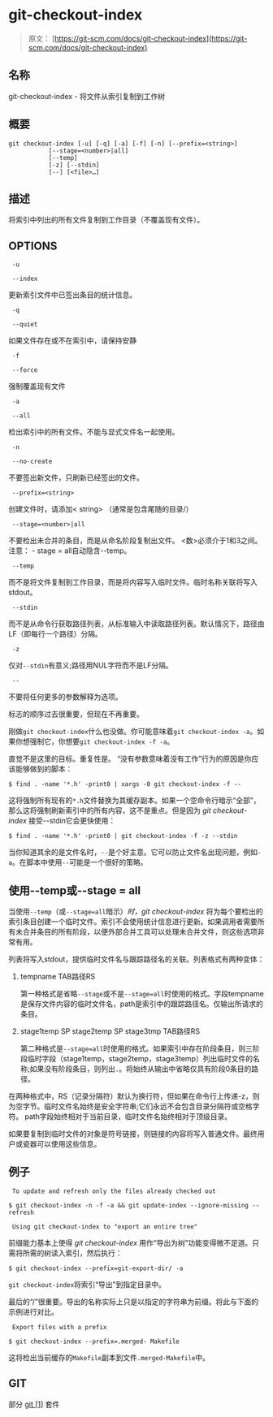 # git-checkout-index

> 原文： [https://git-scm.com/docs/git-checkout-index](https://git-scm.com/docs/git-checkout-index)

## 名称

git-checkout-index - 将文件从索引复制到工作树

## 概要

```
git checkout-index [-u] [-q] [-a] [-f] [-n] [--prefix=<string>]
		   [--stage=<number>|all]
		   [--temp]
		   [-z] [--stdin]
		   [--] [<file>…​]
```

## 描述

将索引中列出的所有文件复制到工作目录（不覆盖现有文件）。

## OPTIONS

```
 -u 
```

```
 --index 
```

更新索引文件中已签出条目的统计信息。

```
 -q 
```

```
 --quiet 
```

如果文件存在或不在索引中，请保持安静

```
 -f 
```

```
 --force 
```

强制覆盖现有文件

```
 -a 
```

```
 --all 
```

检出索引中的所有文件。不能与显式文件名一起使用。

```
 -n 
```

```
 --no-create 
```

不要签出新文件，只刷新已经签出的文件。

```
 --prefix=<string> 
```

创建文件时，请添加&lt; string&gt; （通常是包含尾随的目录/）

```
 --stage=<number>|all 
```

不要检出未合并的条目，而是从命名阶段复制出文件。 &lt;数&gt;必须介于1和3之间。注意： - stage = all自动隐含--temp。

```
 --temp 
```

而不是将文件复制到工作目录，而是将内容写入临时文件。临时名称关联将写入stdout。

```
 --stdin 
```

而不是从命令行获取路径列表，从标准输入中读取路径列表。默认情况下，路径由LF（即每行一个路径）分隔。

```
 -z 
```

仅对`--stdin`有意义;路径用NUL字符而不是LF分隔。

```
 -- 
```

不要将任何更多的参数解释为选项。

标志的顺序过去很重要，但现在不再重要。

刚做`git checkout-index`什么也没做。你可能意味着`git checkout-index -a`。如果你想强制它，你想要`git checkout-index -f -a`。

直觉不是这里的目标。重复性是。 “没有参数意味着没有工作”行为的原因是你应该能够做到的脚本：

```
$ find . -name '*.h' -print0 | xargs -0 git checkout-index -f --
```

这将强制所有现有的`*.h`文件替换为其缓存副本。如果一个空命令行暗示“全部”，那么这将强制刷新索引中的所有内容，这不是重点。但是因为 _git checkout-index_ 接受--stdin它会更快使用：

```
$ find . -name '*.h' -print0 | git checkout-index -f -z --stdin
```

当你知道其余的是文件名时，`--`是个好主意。它可以防止文件名出现问题，例如`-a`。在脚本中使用`--`可能是一个很好的策略。

## 使用--temp或--stage = all

当使用`--temp`（或`--stage=all`暗示）_时，git checkout-index_ 将为每个要检出的索引条目创建一个临时文件。索引不会使用统计信息进行更新。如果调用者需要所有未合并条目的所有阶段，以便外部合并工具可以处理未合并文件，则这些选项非常有用。

列表将写入stdout，提供临时文件名与跟踪路径名的关联。列表格式有两种变体：

1.  tempname TAB路径RS

    第一种格式是省略`--stage`或不是`--stage=all`时使用的格式。字段tempname是保存文件内容的临时文件名，path是索引中的跟踪路径名。仅输出所请求的条目。

2.  stage1temp SP stage2temp SP stage3tmp TAB路径RS

    第二种格式是`--stage=all`时使用的格式。如果索引中存在阶段条目，则三阶段临时字段（stage1temp，stage2temp，stage3temp）列出临时文件的名称;如果没有阶段条目，则列出`.`。将始终从输出中省略仅具有阶段0条目的路径。

在两种格式中，RS（记录分隔符）默认为换行符，但如果在命令行上传递-z，则为空字节。临时文件名始终是安全字符串;它们永远不会包含目录分隔符或空格字符。 path字段始终相对于当前目录，临时文件名始终相对于顶级目录。

如果要复制到临时文件的对象是符号链接，则链接的内容将写入普通文件。最终用户或瓷器可以使用这些信息。

## 例子

```
 To update and refresh only the files already checked out 
```

```
$ git checkout-index -n -f -a && git update-index --ignore-missing --refresh
```

```
 Using git checkout-index to "export an entire tree" 
```

前缀能力基本上使得 _git checkout-index_ 用作“导出为树”功能变得微不足道。只需将所需的树读入索引，然后执行：

```
$ git checkout-index --prefix=git-export-dir/ -a
```

`git checkout-index`将索引“导出”到指定目录中。

最后的“/”很重要。导出的名称实际上只是以指定的字符串为前缀。将此与下面的示例进行对比。

```
 Export files with a prefix 
```

```
$ git checkout-index --prefix=.merged- Makefile
```

这将检出当前缓存的`Makefile`副本到文件`.merged-Makefile`中。

## GIT

部分 [git [1]](https://git-scm.com/docs/git) 套件